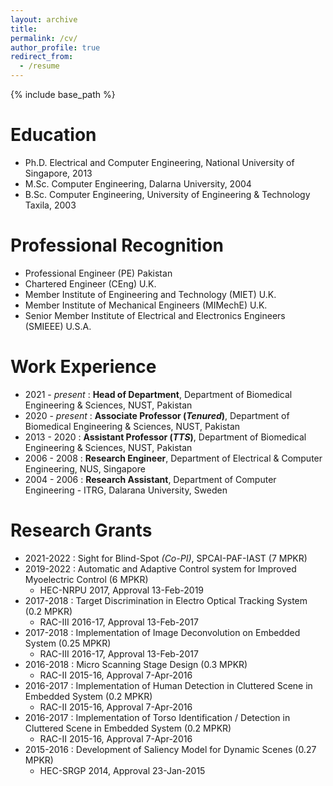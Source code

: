 ```yaml
---
layout: archive
title:
permalink: /cv/
author_profile: true
redirect_from:
  - /resume
---
```

{% include base_path %}

Education
=========

* Ph.D. Electrical and Computer Engineering, National University of Singapore, 2013
* M.Sc. Computer Engineering, Dalarna University, 2004
* B.Sc. Computer Engineering, University of Engineering & Technology Taxila, 2003

Professional Recognition
========================

* Professional Engineer (PE) Pakistan
* Chartered Engineer (CEng) U.K.
* Member Institute of Engineering and Technology (MIET) U.K.
* Member Institute of Mechanical Engineers (MIMechE) U.K.
* Senior Member Institute of Electrical and Electronics Engineers (SMIEEE) U.S.A.

Work Experience
===============

* 2021 - _present_ : **Head of Department**, Department of Biomedical Engineering & Sciences, NUST, Pakistan
* 2020 - _present_ : **Associate Professor (_Tenured_)**, Department of Biomedical Engineering & Sciences, NUST, Pakistan
* 2013 - 2020 : **Assistant Professor (_TTS_)**, Department of Biomedical Engineering & Sciences, NUST, Pakistan
* 2006 - 2008 : **Research Engineer**, Department of Electrical & Computer Engineering, NUS, Singapore
* 2004 - 2006 : **Research Assistant**, Department of Computer Engineering - ITRG, Dalarana University, Sweden

Research Grants
===============

* 2021-2022 : Sight for Blind-Spot *(Co-PI)*, SPCAI-PAF-IAST (7 MPKR)
* 2019-2022 : Automatic and Adaptive Control system for Improved Myoelectric Control (6 MPKR)
  * HEC-NRPU 2017, Approval 13-Feb-2019
* 2017-2018 : Target Discrimination in Electro Optical Tracking System (0.2 MPKR)
  * RAC-III 2016-17, Approval 13-Feb-2017
* 2017-2018 : Implementation of Image Deconvolution on Embedded System (0.25 MPKR)
  * RAC-III 2016-17, Approval 13-Feb-2017
* 2016-2018 : Micro Scanning Stage Design (0.3 MPKR)
  * RAC-II 2015-16, Approval 7-Apr-2016
* 2016-2017 : Implementation of Human Detection in Cluttered Scene in Embedded System (0.2 MPKR)
  * RAC-II 2015-16, Approval 7-Apr-2016
* 2016-2017 : Implementation of Torso Identification / Detection in Cluttered Scene in Embedded System (0.2 MPKR)
  * RAC-II 2015-16, Approval 7-Apr-2016
* 2015-2016 : Development of Saliency Model for Dynamic Scenes (0.27 MPKR)
  * HEC-SRGP 2014, Approval 23-Jan-2015
